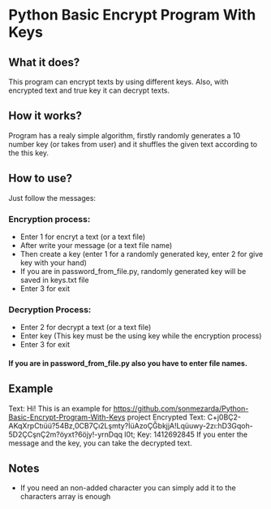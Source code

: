 # Python Basic Encrypt Program With Keys
## What it does?
This program can encrypt texts by using different keys. 
Also, with encrypted text and true key it can decrypt texts.
## How it works?
Program has a realy simple algorithm, firstly randomly generates a 10 number key (or takes from user) and it shuffles the given text according to the this key.
## How to use?
Just follow the messages:
### Encryption process:
- Enter 1 for encryt a text (or a text file)
- After write your message (or a text file name)
- Then create a key (enter 1 for a randomly generated key, enter 2 for give key with your hand)
- If you are in password_from_file.py, randomly generated key will be saved in keys.txt file
- Enter 3 for exit
### Decryption Process:
- Enter 2 for decrypt a text (or a text file)
- Enter key (This key must be the using key while the encryption process)
- Enter 3 for exit
#### If you are in password_from_file.py also you have to enter file names.
## Example
Text: Hi! This is an example for https://github.com/sonmezarda/Python-Basic-Encrypt-Program-With-Keys project
Encrypted Text: C+j0BÇ2-AKqXrpCtıüü?54Bz,0CB7Çı2Lşmty?İüAzoÇĞbkjjA!Lqüuwy-2zı:hD3Gqoh-5D2ÇCşnÇ2m?öyxt?6öjy!-yrnDqq l0t;
Key: 1412692845
If you enter the message and the key, you can take the decrypted text.
## Notes
- If you need an non-added character you can simply add it to the characters array is enough

